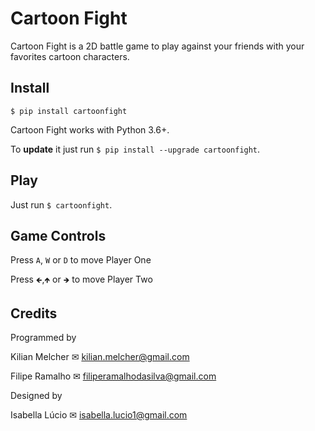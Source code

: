 # Cartoon Fight
Cartoon Fight is a 2D battle game to play against your friends
with your favorites cartoon characters.

## Install

`$ pip install cartoonfight` 

Cartoon Fight works with Python 3.6+.

To **update** it just run `$ pip install --upgrade cartoonfight`.

## Play

Just run `$ cartoonfight`.

## Game Controls

Press `A`, `W` or `D` to move Player One

Press `🡸`,`🡹`  or `🡺` to move Player Two

## Credits

Programmed by

Kilian Melcher ✉ kilian.melcher@gmail.com

Filipe Ramalho ✉ filiperamalhodasilva@gmail.com

Designed by

Isabella Lúcio ✉ isabella.lucio1@gmail.com
